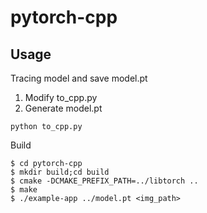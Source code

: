 # pytorch-cpp
## Usage
Tracing model and save model.pt
1. Modify to_cpp.py
2. Generate model.pt
```
python to_cpp.py
```

Build
```
$ cd pytorch-cpp
$ mkdir build;cd build
$ cmake -DCMAKE_PREFIX_PATH=../libtorch ..
$ make
$ ./example-app ../model.pt <img_path>
```
